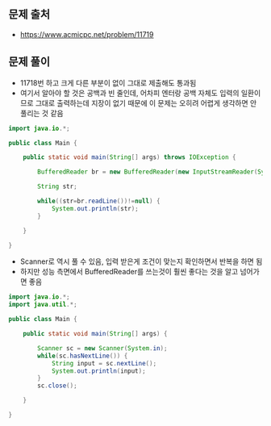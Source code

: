 ## 문제 출처
- https://www.acmicpc.net/problem/11719

## 문제 풀이
- 11718번 하고 크게 다른 부분이 없이 그대로 제출해도 통과됨
- 여기서 알아야 할 것은 공백과 빈 줄인데, 어차피 엔터랑 공백 자체도 입력의 일환이므로 그대로 출력하는데 지장이 없기 때문에 이 문제는 오히려 어렵게 생각하면 안 풀리는 것 같음
```java
import java.io.*;

public class Main {

    public static void main(String[] args) throws IOException {

        BufferedReader br = new BufferedReader(new InputStreamReader(System.in));

        String str;

        while((str=br.readLine())!=null) {
            System.out.println(str);
        }

    }

}
```

- Scanner로 역시 풀 수 있음, 입력 받은게 조건이 맞는지 확인하면서 반복을 하면 됨
- 하지만 성능 측면에서 BufferedReader를 쓰는것이 훨씬 좋다는 것을 알고 넘어가면 좋음
```java
import java.io.*;
import java.util.*;

public class Main {

    public static void main(String[] args) {

        Scanner sc = new Scanner(System.in);
        while(sc.hasNextLine()) {
            String input = sc.nextLine();
            System.out.println(input);
        }
        sc.close();

    }

}
```
